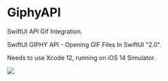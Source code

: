 # GiphyAPI
SwiftUI API Gif Integration.

SwiftUI GIPHY API - Opening GIF Files In SwiftUI "2.0".  

Needs to use Xcode 12, running on iOS 14 Simulator.

![](https://github.com/Guanais/GiphyAPI/blob/origin/DELETE_ME/GIPHY.gif?raw=true)
